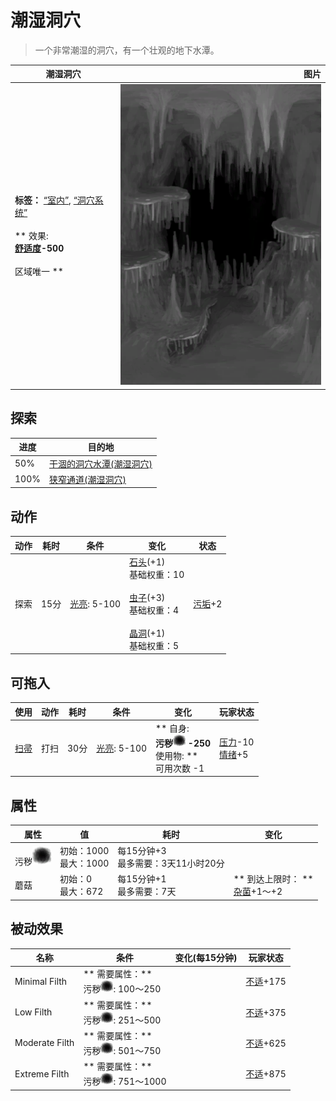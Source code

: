 # 潮湿洞穴  
> 一个非常潮湿的洞穴，有一个壮观的地下水潭。  
  
  潮湿洞穴  |   图片   
 ----  |  ----:   
 **标签：**	[“室内”](tag_EnvIndoors.md), [“洞穴系统”](tag_EnvCaveSystem.md)<br><br>** 效果: **<br>[舒适度](Comfort.md)-500<br><br>** 区域唯一 **  |  ![](Sprite/DampChamber.png)   
  
## 探索  
进度  |  目的地  
----  |  ----  
50%  |  [干涸的洞穴水潭(潮湿洞穴)](CavePond.md)  
100%  |  [狭窄通道(潮湿洞穴)](DarkCaveCaveEntranceClosed.md)  
## 动作  
动作  |  耗时  |  条件  |  变化  |  状态  
----  |  ----  |  ----  |  ----  |  ----  
探索<br>  |  15分  |  [光亮](Light.md): 5-100  |  [石头](Stone.md)(+1)<br>基础权重：10<br><br>[虫子](Bugs.md)(+3)<br>基础权重：4<br><br>[晶洞](Geode.md)(+1)<br>基础权重：5<br>  |  [污垢](Filth.md)+2  
## 可拖入  
使用  |  动作  |  耗时  |  条件  |  变化  |  玩家状态  
----  |  ----  |  ----  |  ----  |  ----  |  ----  
[扫帚](Broom.md)  |  打扫  |  30分  |  [光亮](Light.md): 5-100  |  ** 自身: **<br>污秽<img decoding="async" src="Sprite/Dirt4.png" style="width:20px;">  -250<br>** 使用物: **<br>可用次数  -1  |  [压力](Stress.md)-10<br>[情绪](Morale.md)+5  
## 属性   
属性  |  值  |  耗时  |  变化  
----  |  ----  |  ----  |  ----  
污秽<img decoding="async" src="Sprite/Dirt4.png" style="width:30px;">  |  初始：1000<br>最大：1000  |  每15分钟+3<br>最多需要：3天11小时20分  |    
蘑菇  |  初始：0<br>最大：672  |  每15分钟+1<br>最多需要：7天  |  ** 到达上限时： **<br>[杂菌](AssortedMushroomsPlant.md)+1～+2   
## 被动效果  
名称  |  条件  |  变化(每15分钟)  |  玩家状态  
----  |  ----  |  ----  |  ----  
Minimal Filth  |  ** 需要属性：**<br>污秽<img decoding="async" src="Sprite/Dirt4.png" style="width:20px;">: 100～250  |    |  [不适](Discomfort.md)+175  
Low Filth  |  ** 需要属性：**<br>污秽<img decoding="async" src="Sprite/Dirt4.png" style="width:20px;">: 251～500  |    |  [不适](Discomfort.md)+375  
Moderate Filth  |  ** 需要属性：**<br>污秽<img decoding="async" src="Sprite/Dirt4.png" style="width:20px;">: 501～750  |    |  [不适](Discomfort.md)+625  
Extreme Filth  |  ** 需要属性：**<br>污秽<img decoding="async" src="Sprite/Dirt4.png" style="width:20px;">: 751～1000  |    |  [不适](Discomfort.md)+875  

